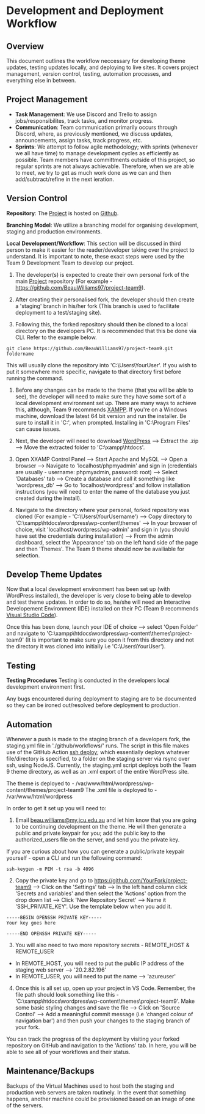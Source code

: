 # Development and Deployment Workflow
## Overview 
This document outlines the workflow neccessary for developing theme updates, testing updates locally, and deploying to live sites. It covers project management, version control, testing, automation processes, and everything else in between. 

## Project Management
* **Task Management**: We use Discord and Trello to assign jobs/responsibilites, track tasks, and monitor progress. 
* **Communication**: Team communication primarily occurs through Discord, where, as previously mentioned, we discuss updates, announcements, assign tasks, track progress, etc.
* **Sprints**: We attempt to follow agile methodology; with sprints (whenever we all have time) to manage development cycles as efficiently as possible. Team members have committments outside of this project, so regular sprints are not always achievable. Therefore, when we are able to meet, we try to get as much work done as we can and then add/subtract/refine in the next ieration.

## Version Control
**Repository**: 
The [Project](https://github.com/cp3402-students/project-team9) is hosted on [Github](https://github.com/).

**Branching Model**: 
We utilize a branching model for organising development, staging and production environments.

**Local Development/Workflow**: 
This section will be discussed in third person to make it easier for the reader/developer taking over the project to understand. It is important to note, these exact steps were used by the Team 9 Development Team to develop our project. 

1. The developer(s) is expected to create their own personal fork of the main [Project](https://github.com/cp3402-students/project-team9) repository (For example - https://github.com/BeauWilliams97/project-team9). 

2. After creating their personalised fork, the developer should then create a 'staging' branch in his/her fork (This branch is used to facilitate deployment to a test/staging site).

3. Following this, the forked repository should then be cloned to a local directory on the developers PC. It is recommended that this be done via CLI. Refer to the example below. 

```
git clone https://github.com/BeauWilliams97/project-team9.git foldername
```
This will usually clone the repository into 'C:\Users\YourUser'. If you wish to put it somewhere more specific, navigate to that directory first before running the command.

1. Before any changes can be made to the theme (that you will be able to see), the developer will need to make sure they have some sort of a local development environment set up. There are many ways to achieve this, although, Team 9 recommends [XAMPP](https://www.apachefriends.org/download.html). If you're on a Windows machine, download the latest 64 bit version and run the installer. Be sure to install it in 'C:\', when prompted. Installing in 'C:\Program Files' can cause issues.

2. Next, the developer will need to download [WordPress](https://wordpress.org/download/) 
--> Extract the .zip --> Move the extracted folder to 'C:\xampp\htdocs\'. 

3. Open XXAMP Control Panel 
--> Start Apache and MySQL 
--> Open a browser 
--> Navigate to 'localhost/phpmyadmin' and sign in (credentials are usually - username: phpmyadmin, password: root) 
--> Select 'Databases' tab 
--> Create a database and call it something like 'wordpress_db' 
--> Go to 'localhost/wordpress' and follow installation instructions (you will need to enter the name of the database you just created during the install).

4. Navigate to the directory where your personal, forked repository was cloned (For example - 'C:\Users\YourUsername') 
--> Copy directory to 'C:\xampp\htdocs\wordpress\wp-content\themes' 
--> In your browser of choice, visit 'localhost/wordpress/wp-admin' and sign in (you should have set the credentials during installation) 
--> From the admin dashboard, select the 'Appearance' tab on the left hand side of the page and then 'Themes'. The Team 9 theme should now be availiable for selection.

## **Develop Theme Updates**
Now that a local development environment has been set up (with WordPress installed), the developer is very close to being able to develop and test theme updates. In order to do so, he/she will need an Interactive Developement Environment (IDE) installed on their PC (Team 9 recommends [Visual Studio Code](https://code.visualstudio.com/Download)). 

Once this has been done, launch your IDE of choice --> select 'Open Folder' and navigate to 'C:\xampp\htdocs\wordpress\wp-content\themes\project-team9' (It is important to make sure you open it from this directory and not the directory it was cloned into initially i.e 'C:\Users\YourUser'). 

## Testing
**Testing Procedures**
Testing is conducted in the developers local development environment first.

Any bugs encountered during deployment to staging are to be documented so they can be ironed out/resolved before deployment to production. 


## Automation
Whenever a push is made to the staging branch of a developers fork, the staging.yml file in './github/workflows/' runs. The script in this file makes use of the GitHub Action [ssh deploy](https://github.com/marketplace/actions/ssh-deploy); which essentially deploys whatever file/directory is specified, to a folder on the staging server via rsync over ssh, using NodeJS. Currently, the staging.yml script deploys both the Team 9 theme directory, as well as an .xml export of the entire WordPress site. 

The theme is deployed to - /var/www/html/wordpress/wp-content/themes/project-team9
The .xml file is deployed to - /var/www/html/wordpress

In order to get it set up you will need to:

1. Email beau.williams@my.jcu.edu.au and let him know that you are going to be continuing development on the theme. He will then generate a public and private keypair for you; add the public key to the authorized_users file on the server, and send you the private key. 
   
If you are curious about how you can generate a public/private keypair yourself - open a CLI and run the following command:

```
ssh-keygen -m PEM -t rsa -b 4096
```

2. Copy the private key and go to https://github.com/YourFork/project-team9 --> Click on the 'Settings' tab --> In the left hand column click 'Secrets and variables' and then select the 'Actions' option from the drop down list --> Click 'New Repository Secret' --> Name it 'SSH_PRIVATE_KEY'. Use the template below when you add it. 

```
-----BEGIN OPENSSH PRIVATE KEY-----
Your key goes here

-----END OPENSSH PRIVATE KEY-----
```

3. You will also need to two more repository secrets - REMOTE_HOST & REMOTE_USER
* In REMOTE_HOST, you will need to put the public IP address of the staging web server --> '20.2.82.196'
* In REMOTE_USER, you will need to put the name --> 'azureuser'

4. Once this is all set up, open up your project in VS Code. Remember, the file path should look something like this - 'C:\xampp\htdocs\wordpress\wp-content\themes\project-team9'. 
Make some basic styling changes and save the file --> Click on 'Source Control' --> Add a meaningful commit message (i.e 'changed colour of navigation bar') and then push your changes to the staging branch of your fork. 

You can track the progress of the deployment by visiting your forked repository on GitHub and navigation to the 'Actions' tab. In here, you will be able to see all of your workflows and their status. 

## Maintenance/Backups
Backups of the Virtual Machines used to host both the staging and production web servers are taken routinely. In the event that something happens, another machine could be provisioned based on an image of one of the servers. 
